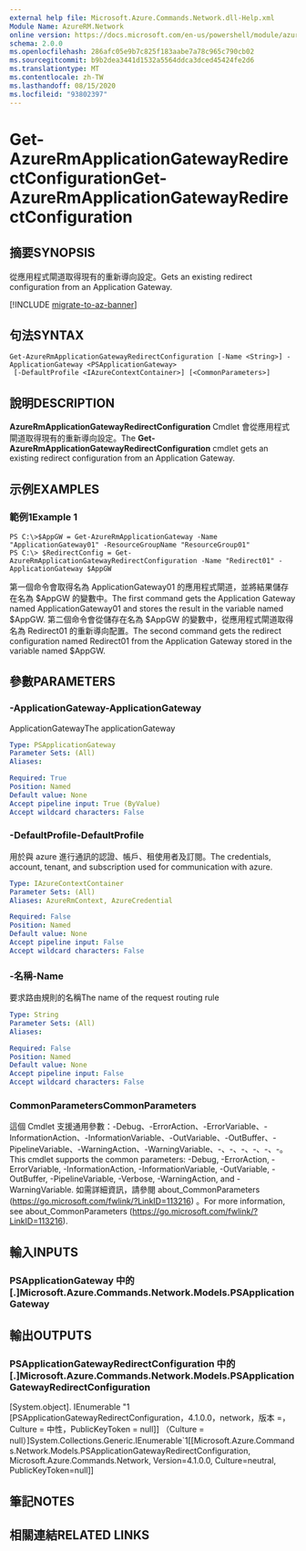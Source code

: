 ```yaml
---
external help file: Microsoft.Azure.Commands.Network.dll-Help.xml
Module Name: AzureRM.Network
online version: https://docs.microsoft.com/en-us/powershell/module/azurerm.network/get-azurermapplicationgatewayredirectconfiguration
schema: 2.0.0
ms.openlocfilehash: 286afc05e9b7c825f183aabe7a78c965c790cb02
ms.sourcegitcommit: b9b2dea3441d1532a5564ddca3dced45424fe2d6
ms.translationtype: MT
ms.contentlocale: zh-TW
ms.lasthandoff: 08/15/2020
ms.locfileid: "93802397"
---
```

# <span data-ttu-id="34f16-101">Get-AzureRmApplicationGatewayRedirectConfiguration</span><span class="sxs-lookup"><span data-stu-id="34f16-101">Get-AzureRmApplicationGatewayRedirectConfiguration</span></span>

## <span data-ttu-id="34f16-102">摘要</span><span class="sxs-lookup"><span data-stu-id="34f16-102">SYNOPSIS</span></span>
<span data-ttu-id="34f16-103">從應用程式閘道取得現有的重新導向設定。</span><span class="sxs-lookup"><span data-stu-id="34f16-103">Gets an existing redirect configuration from an Application Gateway.</span></span>

[!INCLUDE [migrate-to-az-banner](../../includes/migrate-to-az-banner.md)]

## <span data-ttu-id="34f16-104">句法</span><span class="sxs-lookup"><span data-stu-id="34f16-104">SYNTAX</span></span>

```
Get-AzureRmApplicationGatewayRedirectConfiguration [-Name <String>] -ApplicationGateway <PSApplicationGateway>
 [-DefaultProfile <IAzureContextContainer>] [<CommonParameters>]
```

## <span data-ttu-id="34f16-105">說明</span><span class="sxs-lookup"><span data-stu-id="34f16-105">DESCRIPTION</span></span>
<span data-ttu-id="34f16-106">**AzureRmApplicationGatewayRedirectConfiguration** Cmdlet 會從應用程式閘道取得現有的重新導向設定。</span><span class="sxs-lookup"><span data-stu-id="34f16-106">The **Get-AzureRmApplicationGatewayRedirectConfiguration** cmdlet gets an existing redirect configuration from an Application Gateway.</span></span>

## <span data-ttu-id="34f16-107">示例</span><span class="sxs-lookup"><span data-stu-id="34f16-107">EXAMPLES</span></span>

### <span data-ttu-id="34f16-108">範例1</span><span class="sxs-lookup"><span data-stu-id="34f16-108">Example 1</span></span>
```
PS C:\>$AppGW = Get-AzureRmApplicationGateway -Name "ApplicationGateway01" -ResourceGroupName "ResourceGroup01"
PS C:\> $RedirectConfig = Get-AzureRmApplicationGatewayRedirectConfiguration -Name "Redirect01" -ApplicationGateway $AppGW
```

<span data-ttu-id="34f16-109">第一個命令會取得名為 ApplicationGateway01 的應用程式閘道，並將結果儲存在名為 $AppGW 的變數中。</span><span class="sxs-lookup"><span data-stu-id="34f16-109">The first command gets the Application Gateway named ApplicationGateway01 and stores the result in the variable named $AppGW.</span></span>
<span data-ttu-id="34f16-110">第二個命令會從儲存在名為 $AppGW 的變數中，從應用程式閘道取得名為 Redirect01 的重新導向配置。</span><span class="sxs-lookup"><span data-stu-id="34f16-110">The second command gets the redirect configuration named Redirect01 from the Application Gateway stored in the variable named $AppGW.</span></span>

## <span data-ttu-id="34f16-111">參數</span><span class="sxs-lookup"><span data-stu-id="34f16-111">PARAMETERS</span></span>

### <span data-ttu-id="34f16-112">-ApplicationGateway</span><span class="sxs-lookup"><span data-stu-id="34f16-112">-ApplicationGateway</span></span>
<span data-ttu-id="34f16-113">ApplicationGateway</span><span class="sxs-lookup"><span data-stu-id="34f16-113">The applicationGateway</span></span>

```yaml
Type: PSApplicationGateway
Parameter Sets: (All)
Aliases: 

Required: True
Position: Named
Default value: None
Accept pipeline input: True (ByValue)
Accept wildcard characters: False
```

### <span data-ttu-id="34f16-114">-DefaultProfile</span><span class="sxs-lookup"><span data-stu-id="34f16-114">-DefaultProfile</span></span>
<span data-ttu-id="34f16-115">用於與 azure 進行通訊的認證、帳戶、租使用者及訂閱。</span><span class="sxs-lookup"><span data-stu-id="34f16-115">The credentials, account, tenant, and subscription used for communication with azure.</span></span>

```yaml
Type: IAzureContextContainer
Parameter Sets: (All)
Aliases: AzureRmContext, AzureCredential

Required: False
Position: Named
Default value: None
Accept pipeline input: False
Accept wildcard characters: False
```

### <span data-ttu-id="34f16-116">-名稱</span><span class="sxs-lookup"><span data-stu-id="34f16-116">-Name</span></span>
<span data-ttu-id="34f16-117">要求路由規則的名稱</span><span class="sxs-lookup"><span data-stu-id="34f16-117">The name of the request routing rule</span></span>

```yaml
Type: String
Parameter Sets: (All)
Aliases: 

Required: False
Position: Named
Default value: None
Accept pipeline input: False
Accept wildcard characters: False
```

### <span data-ttu-id="34f16-118">CommonParameters</span><span class="sxs-lookup"><span data-stu-id="34f16-118">CommonParameters</span></span>
<span data-ttu-id="34f16-119">這個 Cmdlet 支援通用參數：-Debug、-ErrorAction、-ErrorVariable、-InformationAction、-InformationVariable、-OutVariable、-OutBuffer、-PipelineVariable、-WarningAction、-WarningVariable、-、-、-、-、-、-。</span><span class="sxs-lookup"><span data-stu-id="34f16-119">This cmdlet supports the common parameters: -Debug, -ErrorAction, -ErrorVariable, -InformationAction, -InformationVariable, -OutVariable, -OutBuffer, -PipelineVariable, -Verbose, -WarningAction, and -WarningVariable.</span></span> <span data-ttu-id="34f16-120">如需詳細資訊，請參閱 about_CommonParameters (https://go.microsoft.com/fwlink/?LinkID=113216) 。</span><span class="sxs-lookup"><span data-stu-id="34f16-120">For more information, see about_CommonParameters (https://go.microsoft.com/fwlink/?LinkID=113216).</span></span>

## <span data-ttu-id="34f16-121">輸入</span><span class="sxs-lookup"><span data-stu-id="34f16-121">INPUTS</span></span>

### <span data-ttu-id="34f16-122">PSApplicationGateway 中的 [.]</span><span class="sxs-lookup"><span data-stu-id="34f16-122">Microsoft.Azure.Commands.Network.Models.PSApplicationGateway</span></span>

## <span data-ttu-id="34f16-123">輸出</span><span class="sxs-lookup"><span data-stu-id="34f16-123">OUTPUTS</span></span>

### <span data-ttu-id="34f16-124">PSApplicationGatewayRedirectConfiguration 中的 [.]</span><span class="sxs-lookup"><span data-stu-id="34f16-124">Microsoft.Azure.Commands.Network.Models.PSApplicationGatewayRedirectConfiguration</span></span>
<span data-ttu-id="34f16-125">[System.object]. IEnumerable "1 [PSApplicationGatewayRedirectConfiguration，4.1.0.0，network，版本 =，Culture = 中性，PublicKeyToken = null]] （Culture = null）]</span><span class="sxs-lookup"><span data-stu-id="34f16-125">System.Collections.Generic.IEnumerable\`1[[Microsoft.Azure.Commands.Network.Models.PSApplicationGatewayRedirectConfiguration, Microsoft.Azure.Commands.Network, Version=4.1.0.0, Culture=neutral, PublicKeyToken=null]]</span></span>

## <span data-ttu-id="34f16-126">筆記</span><span class="sxs-lookup"><span data-stu-id="34f16-126">NOTES</span></span>

## <span data-ttu-id="34f16-127">相關連結</span><span class="sxs-lookup"><span data-stu-id="34f16-127">RELATED LINKS</span></span>


